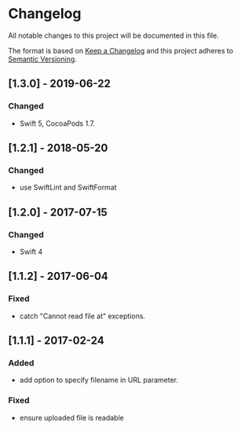 # Changelog
All notable changes to this project will be documented in this file.

The format is based on [Keep a Changelog](http://keepachangelog.com/en/1.0.0/)
and this project adheres to [Semantic Versioning](http://semver.org/spec/v2.0.0.html).

## [1.3.0] - 2019-06-22

### Changed
- Swift 5, CocoaPods 1.7.

## [1.2.1] - 2018-05-20

### Changed
- use SwiftLint and SwiftFormat

## [1.2.0] - 2017-07-15

### Changed
- Swift 4

## [1.1.2] - 2017-06-04

### Fixed
- catch "Cannot read file at" exceptions.

## [1.1.1] - 2017-02-24

### Added
- add option to specify filename in URL parameter.

### Fixed
- ensure uploaded file is readable
